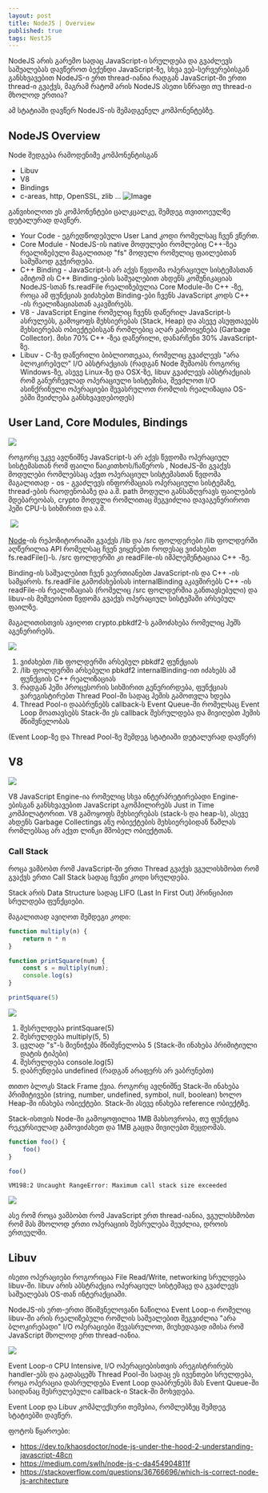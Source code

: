 ```yaml
---
layout: post
title: NodeJS | Overview
published: true
tags: NestJS
---
```


NodeJS არის გარემო სადაც JavaScript-ი სრულდება და გვაძლევს საშუალებას დავწეროთ ბექენდი JavaScript-ზე, სხვა ვებ-სერვერებისგან განსხვავებით NodeJS-ი ერთ thread-იანია რადგან JavaScript-ში ერთი thread-ი გვაქვს, მაგრამ რატომ არის NodeJS ასეთი სწრაფი თუ thread-ი მხოლოდ ერთია? 

ამ სტატიაში დავწერ NodeJS-ის შემადგენელ კომპონენტებზე.

## NodeJS Overview
Node შედგება რამოდენიმე კომპონენტისგან
- Libuv
- V8
- Bindings
- c-areas, http, OpenSSL, zlib ...
![Image](https://raw.githubusercontent.com/khaosdoctor/my-notes/master/node/assets/nodejs-components.png)

განვიხილოთ ეს კომპონენტები ცალკცალკე, შემდეგ თვითოეულზე დეტალურად დავწერ.

- Your Code - ეგრედწოდებული User Land კოდი რომელსაც ჩვენ ვწერთ.
- Core Module - NodeJS-ის native მოდულები რომლებიც C++-ზეა რეალიზებული მაგალითად "fs" მოდული რომელიც ფაილებთან სამუშაოდ გვჭირდება.
- C++ Binding - JavaScript-ს არ აქვს წვდომა ოპერაციულ სისტემასთან ამიტომ ის C++ Binding-ების საშუალებით ახდენს კომუნიკაციას NodeJS-სთან fs.readFile რეალიზებულია Core Module-ში C++ -ზე, როცა ამ ფუნქციას ვიძახებთ Binding-ები ჩვენს JavaScript კოდს C++ -ის რეალიზაციასთან აკავშირებს.
- V8 - JavaScript Engine რომელიც ჩვენს დაწერილ JavaScript-ს ასრულებს, გამოყოფს მეხსიერებას (Stack, Heap) და ასევე ასუფთავებს მეხსიერებას ობიექტებისგან რომლებიც აღარ გამოიყენება (Garbage Collector). მისი 70% C++ -ზეა დაწერილი, დანარჩენი 30% JavaScript-ზე.
- Libuv - C-ზე დაწერილი ბიბლიოთეკაა, რომელიც გვაძლევს "არა ბლოკირებულ" I/O აბსტრაქციას (რადგან Node მუშაობს როგორც Windows-ზე, ასევე Linux-ზე და OSX-ზე, libuv გვაძლევს აბსტრაქციას რომ განურჩევლად ოპერაციული სისტემისა, შევძლოთ I/O ასინქრინული ოპერაციები შევასრულოთ რომლის რეალიზაცია OS-ებში შეიძლება განსხვავდებოდეს)

## User Land, Core Modules, Bindings

![](https://miro.medium.com/max/500/1*5vZoSm3Bx5VW_AoI6weOOQ.png)

როგორც უკვე ავღნიშნე JavaScript-ს არ აქვს წვდომა ოპერაციულ სისტემასთან რომ ფაილი წაიკითხოს/ჩაწეროს , NodeJS-ში გვაქვს მოდულები რომლებსაც აქვთ ოპერაციულ სისტემასთან წვდომა მაგალითად - os  - გვაძლევს ინფორმაციას ოპერაციული სისტემაზე, thread-ების რაოდენობაზე და ა.შ. path მოდული განსაზღვრავს ფაილების მდებარეობას, crypto მოდული რომლითაც შეგვიძლია დავაგენერიროთ ჰეში CPU-ს სიხშირით და ა.შ.

 ![](https://miro.medium.com/max/700/1*YMogMH_Bq2zjVemA7QsENQ.png)

[Node](https://github.com/nodejs/node)-ის რეპოზიტორიაში გვაქვს /lib და /src ფოლდერები /lib ფოლდერში აღწერილია API რომელსაც ჩვენ ვიყენებთ როდესაც ვიძახებთ fs.readFile()-ს. /src ფოლდერში კი readFile-ის იმპლემენტაციაა C++ -ზე.

Binding-ის საშუალებით ჩვენ ვაერთიანებთ JavaScript-ის და C++ -ის სამყაროს. fs.readFile გამოძახებისას internalBinding აკავშირებს C++ -ის readFile-ის რეალიზაციას (რომელიც /src ფოლდერშია განთავსებული) და libuv-ის მეშვეობით წვდომა გვაქვს ოპერაციულ სისტემაში არსებულ ფაილზე.

მაგალითისთვის ავიღოთ crypto.pbkdf2-ს გამოძახება რომელიც ჰეშს აგენერირებს.

![](https://o.quizlet.com/jM8hyzlspbNMup1gzxohew_b.png)

1. ვიძახებთ /lib ფოლდერში არსებულ pbkdf2 ფუნქციას
2. /lib ფოლდერში არსებული pbkdf2 internalBinding-ით იძახებს ამ ფუნქციის C++ რეალიზაციას
3. რადგან ჰეში პროცესორის სიხშირით გენერირდება, ფუნქციას ვარეგისტირებთ Thread Pool-ში სადაც ჰეშის გამოთვლა ხდება
4. Thread Pool-ი დააბრუნებს callback-ს Event Queue-ში რომელსაც Event Loop მოათავსებს Stack-ში ეს callback შესრულდება და მივიღებთ ჰეშის მნიშვნელობას

(Event Loop-ზე და Thread Pool-ზე შემდეგ სტატიაში დეტალურად დავწერ)

## V8

![](https://github.com/khaosdoctor/my-notes/raw/master/node/assets/v8-simplified.png)

V8 JavaScript Engine-ია რომელიც სხვა ინტერპრეტირებადი Engine-ებისგან განსხვავებით JavaScript აკომპილირებს Just in Time კომპილატორით. V8 გამოყოფს მეხსიერებას (stack-ს და heap-ს), ასევე ახდენს Garbage Collectings ანუ ობიექტების მეხსიერებიდან წაშლას რომლებსაც არ აქვთ ლინკი მშობელ ობიექტთან.

### Call Stack

როცა ვამბობთ რომ JavaScript-ში ერთი Thread გვაქვს ვგულისხმობთ რომ გვაქვს ერთი Call Stack სადაც ჩვენი კოდი სრულდება.

Stack არის Data Structure სადაც LIFO (Last In First Out) პრინციპით სრულდება ფუნქციები.

მაგალითად ავიღოთ შემდეგი კოდი:

```js
function multiply(n) {
    return n * n
}

function printSquare(num) {
    const s = multiply(num);
    console.log(s)
}

printSquare(5)
```
![](https://github.com/khaosdoctor/my-notes/raw/master/node/assets/simple-callstack.png)

1. შესრულდება printSquare(5)
2. შესრულდება multiply(5, 5)
3. ცვლად "s"-ს მიენიჭება მნიშვნელობა 5 (Stack-ში ინახება პრიმიტიული დატის ტიპები)
4. შესრულდება console.log(5)
5. დაბრუნდება undefined (რადგან არაფერს არ ვაბრუნებთ)

თითო ბლოკს Stack Frame ქვია. როგორც ავღნიშნე Stack-ში ინახება პრიმიტივები (string, number, undefined, symbol, null, boolean) ხოლო Heap-ში ინახება ობიექტები. Stack-ში ასევე ინახება reference ობიექტზე. 

Stack-ისთვის Node-ში გამოყოფილია 1MB მახსოვრობა, თუ ფუნქცია რეკურსიულად გამოვიძახეთ და 1MB გაცდა მივიღებთ შეცდომას.

```js
function foo() {
    foo()
}

foo()
```
```
VM198:2 Uncaught RangeError: Maximum call stack size exceeded
```
![](https://github.com/khaosdoctor/my-notes/raw/master/node/assets/stack-overflow.png)


ასე რომ როცა ვამბობთ რომ JavaScript ერთ thread-იანია, ვგულისხმობთ რომ მას მხოლოდ ერთი ოპერაციის შესრულება შეუძლია, დროის ერთეულში. 

## Libuv

ისეთი ოპერაციები როგორიცაა File Read/Write, networking სრულდება libuv-ში. libuv არის აბსტრაქცია ოპერაციულ სისტემაცე და გვაძლევს საშუალებას OS-თან ინტერაქციაში.

NodeJS-ის ერთ-ერთი მნიშვნელოვანი ნაწილია Event Loop-ი რომელიც libuv-ში არის რეალიზებული რომლის საშუალებით შეგვიძლია "არა ბლოკირებადი" I/O ოპერაციები შევასრულოთ, მიუხედავად იმისა რომ JavaScript მხოლოდ ერთ thread-იანია.

![](https://i.stack.imgur.com/QRePV.jpg)

Event Loop-ი CPU Intensive, I/O ოპერაციებისთვის არეგისტრირებს handler-ებს და გადასცემს Thread Pool-ში სადაც ეს ივენთები სრულდება, როცა ოპერაცია დასრულდება Event Loop დააბრუნებს მას Event Queue-ში საიდანაც შესრულებული callback-ი Stack-ში მოხვდება.

Event Loop და Libuv კომპლექსური თემებია, რომლებზეც შემდეგ სტატიებში დავწერ. 

ფოტოს წყაროები:
 - https://dev.to/khaosdoctor/node-js-under-the-hood-2-understanding-javascript-48cn
 - https://medium.com/swlh/node-js-c-da454904811f
 - https://stackoverflow.com/questions/36766696/which-is-correct-node-js-architecture